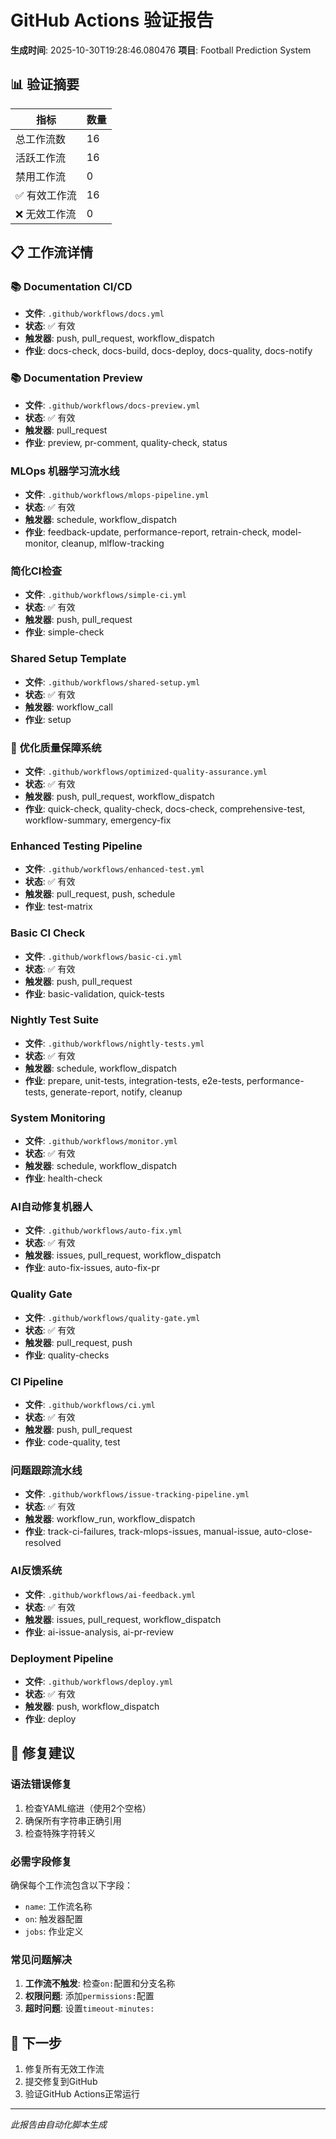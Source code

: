 # GitHub Actions 验证报告

**生成时间**: 2025-10-30T19:28:46.080476
**项目**: Football Prediction System

## 📊 验证摘要

| 指标 | 数量 |
|------|------|
| 总工作流数 | 16 |
| 活跃工作流 | 16 |
| 禁用工作流 | 0 |
| ✅ 有效工作流 | 16 |
| ❌ 无效工作流 | 0 |

## 📋 工作流详情

### 📚 Documentation CI/CD

- **文件**: `.github/workflows/docs.yml`
- **状态**: ✅ 有效
- **触发器**: push, pull_request, workflow_dispatch
- **作业**: docs-check, docs-build, docs-deploy, docs-quality, docs-notify

### 📚 Documentation Preview

- **文件**: `.github/workflows/docs-preview.yml`
- **状态**: ✅ 有效
- **触发器**: pull_request
- **作业**: preview, pr-comment, quality-check, status

### MLOps 机器学习流水线

- **文件**: `.github/workflows/mlops-pipeline.yml`
- **状态**: ✅ 有效
- **触发器**: schedule, workflow_dispatch
- **作业**: feedback-update, performance-report, retrain-check, model-monitor, cleanup, mlflow-tracking

### 简化CI检查

- **文件**: `.github/workflows/simple-ci.yml`
- **状态**: ✅ 有效
- **触发器**: push, pull_request
- **作业**: simple-check

### Shared Setup Template

- **文件**: `.github/workflows/shared-setup.yml`
- **状态**: ✅ 有效
- **触发器**: workflow_call
- **作业**: setup

### 🚀 优化质量保障系统

- **文件**: `.github/workflows/optimized-quality-assurance.yml`
- **状态**: ✅ 有效
- **触发器**: push, pull_request, workflow_dispatch
- **作业**: quick-check, quality-check, docs-check, comprehensive-test, workflow-summary, emergency-fix

### Enhanced Testing Pipeline

- **文件**: `.github/workflows/enhanced-test.yml`
- **状态**: ✅ 有效
- **触发器**: pull_request, push, schedule
- **作业**: test-matrix

### Basic CI Check

- **文件**: `.github/workflows/basic-ci.yml`
- **状态**: ✅ 有效
- **触发器**: push, pull_request
- **作业**: basic-validation, quick-tests

### Nightly Test Suite

- **文件**: `.github/workflows/nightly-tests.yml`
- **状态**: ✅ 有效
- **触发器**: schedule, workflow_dispatch
- **作业**: prepare, unit-tests, integration-tests, e2e-tests, performance-tests, generate-report, notify, cleanup

### System Monitoring

- **文件**: `.github/workflows/monitor.yml`
- **状态**: ✅ 有效
- **触发器**: schedule, workflow_dispatch
- **作业**: health-check

### AI自动修复机器人

- **文件**: `.github/workflows/auto-fix.yml`
- **状态**: ✅ 有效
- **触发器**: issues, pull_request, workflow_dispatch
- **作业**: auto-fix-issues, auto-fix-pr

### Quality Gate

- **文件**: `.github/workflows/quality-gate.yml`
- **状态**: ✅ 有效
- **触发器**: pull_request, push
- **作业**: quality-checks

### CI Pipeline

- **文件**: `.github/workflows/ci.yml`
- **状态**: ✅ 有效
- **触发器**: push, pull_request
- **作业**: code-quality, test

### 问题跟踪流水线

- **文件**: `.github/workflows/issue-tracking-pipeline.yml`
- **状态**: ✅ 有效
- **触发器**: workflow_run, workflow_dispatch
- **作业**: track-ci-failures, track-mlops-issues, manual-issue, auto-close-resolved

### AI反馈系统

- **文件**: `.github/workflows/ai-feedback.yml`
- **状态**: ✅ 有效
- **触发器**: issues, pull_request, workflow_dispatch
- **作业**: ai-issue-analysis, ai-pr-review

### Deployment Pipeline

- **文件**: `.github/workflows/deploy.yml`
- **状态**: ✅ 有效
- **触发器**: push, workflow_dispatch
- **作业**: deploy

## 🔧 修复建议

### 语法错误修复
1. 检查YAML缩进（使用2个空格）
2. 确保所有字符串正确引用
3. 检查特殊字符转义

### 必需字段修复
确保每个工作流包含以下字段：
- `name`: 工作流名称
- `on`: 触发器配置
- `jobs`: 作业定义

### 常见问题解决
1. **工作流不触发**: 检查`on:`配置和分支名称
2. **权限问题**: 添加`permissions:`配置
3. **超时问题**: 设置`timeout-minutes:`

## 🚀 下一步

1. 修复所有无效工作流
2. 提交修复到GitHub
3. 验证GitHub Actions正常运行

---
*此报告由自动化脚本生成*

